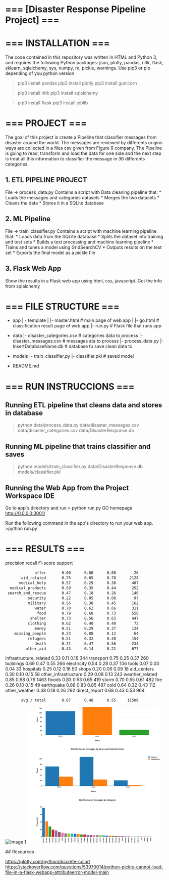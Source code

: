 # === [Disaster Response Pipeline Project] ===


# === INSTALLATION ===
The code contained in this repository was written in HTML and Python 3, and requires the following Python packages: json, plotly, pandas, nltk, flask, sklearn, sqlalchemy, sys, numpy, re, pickle, warnings.
Use pip3 or pip depending of you python version
>pip3 install pandas
>pip3 install plotly
>pip3 install gunicorn



>pip3 install nltk
>pip3 install sqlalchemy

>pip3 install flask
>pip3 install joblib 


# === PROJECT ===
The goal of this project is create a Pipeline that classifier messages from disaster around the world. The messages are reviewed by differents origins ways are collected in a files csv given from Figure 8 company.
The Pipeline is going to read, transform and load the data for one side and the next step is treat all this information to classifier the message in 36 differents categories.



## 1. ETL PIPELINE PROJECT 
File -> process_data.py 
Contains a script with Data cleaning pipeline that:
    * Loads the messages and categories datasets
    * Merges the two datasets
    * Cleans the data
    * Stores it in a SQLite database

## 2. ML Pipeline 
File -> train_classifier.py
Contains a script with machine learning pipeline that:
    * Loads data from the SQLite database
    * Splits the dataset into training and test sets
    * Builds a text processing and machine learning pipeline
    * Trains and tunes a model using GridSearchCV
    * Outputs results on the test set
    * Exports the final model as a pickle file
## 3. Flask Web App


Show the results in a Flask web app using html, css, javascript. Get the info from sqlalchemy



# === FILE STRUCTURE ===


- app
| - template
| |- master.html  # main page of web app
| |- go.html  # classification result page of web app
|- run.py  # Flask file that runs app

- data
|- disaster_categories.csv  #  categories data to process 
|- disaster_messages.csv  # messages ata to process
|- process_data.py
|- InsertDatabaseName.db   # database to save clean data to

- models
|- train_classifier.py
|- classifier.pkl  # saved model 

- README.md




# === RUN INSTRUCCIONS ===
## Running ETL pipeline that cleans data and stores in database

 > python data/process_data.py data/disaster_messages.csv data/disaster_categories.csv data/DisasterResponse.db
 
## Running ML pipeline that trains classifier and saves

  > python models/train_classifier.py data/DisasterResponse.db models/classifier.pkl

## Running the Web App from the Project Workspace IDE

Go to app´s directory and run 
    > python run.py
GO homepage http://0.0.0.0:3001/

 Run the following command in the app's directory to run your web app.
    >python run.py`



# === RESULTS ===
    
 precision    recall  f1-score   support

                 offer       0.00      0.00      0.00        26
           aid_related       0.75      0.65      0.70      2128
          medical_help       0.57      0.29      0.38       407
      medical_products       0.59      0.35      0.44       252
     search_and_rescue       0.47      0.18      0.26       146
              security       0.22      0.05      0.08        97
              military       0.56      0.38      0.45       162
                 water       0.70      0.62      0.66       311
                  food       0.79      0.68      0.73       558
               shelter       0.73      0.56      0.63       447
              clothing       0.62      0.40      0.48        73
                 money       0.51      0.29      0.37       124
        missing_people       0.23      0.08      0.12        64
              refugees       0.51      0.32      0.40       154
                 death       0.71      0.47      0.56       234
             other_aid       0.43      0.14      0.21       677
infrastructure_related       0.33      0.11      0.16       344
             transport       0.75      0.25      0.37       260
             buildings       0.69      0.47      0.55       266
           electricity       0.54      0.28      0.37       106
                 tools       0.07      0.03      0.04        33
             hospitals       0.25      0.12      0.16        50
                 shops       0.20      0.06      0.09        18
           aid_centers       0.30      0.10      0.15        58
  other_infrastructure       0.29      0.08      0.13       243
       weather_related       0.85      0.68      0.76      1463
                floods       0.83      0.53      0.65       419
                 storm       0.70      0.55      0.61       482
                  fire       0.26      0.10      0.15        49
            earthquake       0.88      0.83      0.85       487
                  cold       0.64      0.32      0.43       112
         other_weather       0.48      0.18      0.26       292
         direct_report       0.68      0.43      0.53       964

           avg / total       0.67      0.48      0.55     11506

![Image 1](https://github.com/olgaferro/disaster-response-pipeline-project/images/Image1.png)
![Image 1](Image1.png)


## Resources

https://plotly.com/python/discrete-color/
https://stackoverflow.com/questions/53970014/python-pickle-cannot-load-file-in-a-flask-webapp-attributeerror-model-main
